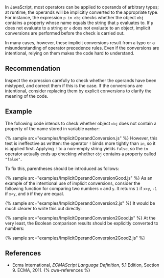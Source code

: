 In JavaScript, most operators can be applied to operands of arbitrary types; at runtime, the operands will be implicitly converted to the appropriate type. For instance, the expression `p in obj` checks whether the object `obj` contains a property whose name equals the string that `p` evaluates to. If `p` does not evaluate to a string or `o` does not evaluate to an object, implicit conversions are performed before the check is carried out.

In many cases, however, these implicit conversions result from a typo or a misunderstanding of operator precedence rules. Even if the conversions are intentional, relying on them makes the code hard to understand.


## Recommendation
Inspect the expression carefully to check whether the operands have been mistyped, and correct them if this is the case. If the conversions are intentional, consider replacing them by explicit conversions to clarify the meaning of the code.


## Example
The following code intends to check whether object `obj` does not contain a property of the name stored in variable `member`:

{% sample src="examples/ImplicitOperandConversion.js" %}
However, this test is ineffective as written: the operator `!` binds more tightly than `in`, so it is applied first. Applying `!` to a non-empty string yields `false`, so the `in` operator actually ends up checking whether `obj` contains a property called `"false"`.

To fix this, parentheses should be introduced as follows:

{% sample src="examples/ImplicitOperandConversionGood.js" %}
As an example of the intentional use of implicit conversions, consider the following function for comparing two numbers `x` and `y`. It returns `1` if `x>y`, `-1` if `x<y`, and `0` if they are equal.

{% sample src="examples/ImplicitOperandConversion2.js" %}
It would be much clearer to write this out directly:

{% sample src="examples/ImplicitOperandConversion2Good.js" %}
At the very least, the Boolean comparison results should be explicitly converted to numbers:

{% sample src="examples/ImplicitOperandConversion2Good2.js" %}

## References
* Ecma International, *ECMAScript Language Definition*, 5.1 Edition, Section 9. ECMA, 2011.
{% cwe-references %}
